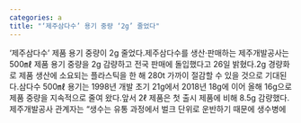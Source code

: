 ```yaml
---
categories: a
title: "‘제주삼다수’ 용기 중량 ‘2g’ 줄었다"
---
```

‘제주삼다수’ 제품 용기 중량이 2g 줄었다.제주삼다수를 생산·판매하는 제주개발공사는 500㎖ 제품 용기 중량을 2g 감량하고 전국 판매에 돌입했다고 26일 밝혔다.2g 경량화로 제품 생산에 소요되는 플라스틱을 한 해 280t 가까이 절감할 수 있을 것으로 기대된다.삼다수 500㎖ 용기는 1998년 개발 초기 21g에서 2018년 18g에 이어 올해 16g으로 제품 중량을 지속적으로 줄여 왔다.앞서 2ℓ 제품은 첫 출시 제품에 비해 8.5g 감량했다.제주개발공사 관계자는 “생수는 유통 과정에서 벌크 단위로 운반하기 때문에 생수병에 